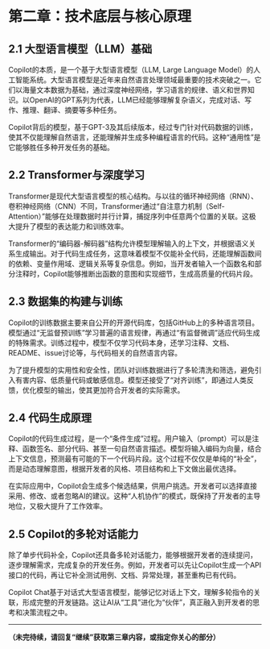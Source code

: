 # 第二章：技术底层与核心原理

## 2.1 大型语言模型（LLM）基础

Copilot的本质，是一个基于大型语言模型（LLM, Large Language Model）的人工智能系统。大型语言模型是近年来自然语言处理领域最重要的技术突破之一。它们以海量文本数据为基础，通过深度神经网络，学习语言的规律、语义和世界知识。以OpenAI的GPT系列为代表，LLM已经能够理解复杂语义，完成对话、写作、推理、翻译、摘要等多种任务。

Copilot背后的模型，基于GPT-3及其后续版本，经过专门针对代码数据的训练，使其不仅能理解自然语言，还能理解并生成多种编程语言的代码。这种“通用性”是它能够胜任多种开发任务的基础。

## 2.2 Transformer与深度学习

Transformer是现代大型语言模型的核心结构。与以往的循环神经网络（RNN）、卷积神经网络（CNN）不同，Transformer通过“自注意力机制（Self-Attention）”能够在处理数据时并行计算，捕捉序列中任意两个位置的关联。这极大提升了模型的表达能力和训练效率。

Transformer的“编码器-解码器”结构允许模型理解输入的上下文，并根据语义关系生成输出。对于代码生成任务，这意味着模型不仅能补全代码，还能理解函数间的依赖、变量作用域、逻辑关系等复杂信息。例如，当开发者输入一个函数名和部分注释时，Copilot能够推断出函数的意图和实现细节，生成高质量的代码片段。

## 2.3 数据集的构建与训练

Copilot的训练数据主要来自公开的开源代码库，包括GitHub上的多种语言项目。模型通过“无监督预训练”学习普遍的语言规律，再通过“有监督微调”适应代码生成的特殊需求。训练过程中，模型不仅学习代码本身，还学习注释、文档、README、issue讨论等，与代码相关的自然语言内容。

为了提升模型的实用性和安全性，团队对训练数据进行了多轮清洗和筛选，避免引入有害内容、低质量代码或敏感信息。模型还接受了“对齐训练”，即通过人类反馈，优化模型的输出，使其更加符合开发者的实际需求。

## 2.4 代码生成原理

Copilot的代码生成过程，是一个“条件生成”过程。用户输入（prompt）可以是注释、函数签名、部分代码、甚至一句自然语言描述。模型将输入编码为向量，结合上下文信息，预测最有可能的下一个代码片段。这个过程不仅仅是单纯的“补全”，而是动态理解意图，根据开发者的风格、项目结构和上下文做出最优选择。

在实际应用中，Copilot会生成多个候选结果，供用户挑选。开发者可以选择直接采用、修改、或者忽略AI的建议。这种“人机协作”的模式，既保持了开发者的主导地位，又极大提升了工作效率。

## 2.5 Copilot的多轮对话能力

除了单步代码补全，Copilot还具备多轮对话能力，能够根据开发者的连续提问，逐步理解需求，完成复杂的开发任务。例如，开发者可以先让Copilot生成一个API接口的代码，再让它补全测试用例、文档、异常处理，甚至重构已有代码。

Copilot Chat基于对话式大型语言模型，能够记忆对话上下文，理解多轮指令的关联，形成完整的开发链路。这让AI从“工具”进化为“伙伴”，真正融入到开发者的思考和决策流程之中。

---

**（未完待续，请回复“继续”获取第三章内容，或指定你关心的部分）**